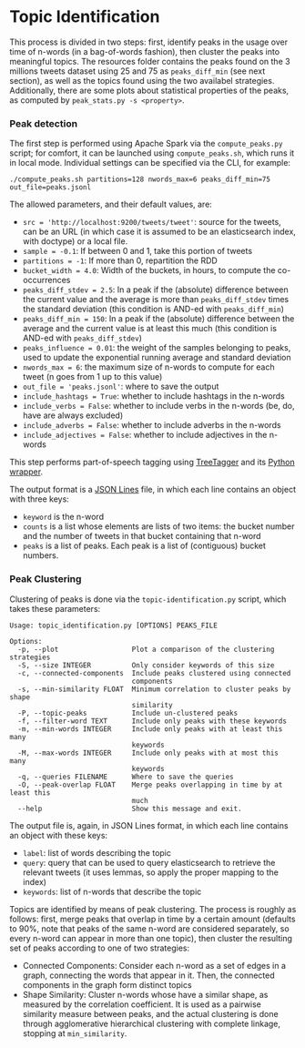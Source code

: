 Topic Identification
===

This process is divided in two steps: first, identify peaks in the usage over time of n-words (in a bag-of-words fashion), then cluster the peaks into meaningful topics.
The resources folder contains the peaks found on the 3 millions tweets dataset using 25 and 75 as `peaks_diff_min` (see next section), as well as the topics found using the two availabel strategies. Additionally, there are some plots about statistical properties of the peaks, as computed by `peak_stats.py -s <property>`.

### Peak detection
The first step is performed using Apache Spark via the `compute_peaks.py` script; for comfort, it can be launched using `compute_peaks.sh`, which runs it in local mode. Individual settings can be specified via the CLI, for example:

```
./compute_peaks.sh partitions=128 nwords_max=6 peaks_diff_min=75 out_file=peaks.jsonl
```

The allowed parameters, and their default values, are:
 - `src = 'http://localhost:9200/tweets/tweet'`: source for the tweets, can be an URL (in which case it is assumed to be an elasticsearch index, with doctype) or a local file.
 - `sample = -0.1`: If between 0 and 1, take this portion of tweets
 - `partitions = -1`: If more than 0, repartition the RDD
 - `bucket_width = 4.0`: Width of the buckets, in hours, to compute the co-occurrences
 - `peaks_diff_stdev = 2.5`: In a peak if the (absolute) difference between the current value and the average is more than `peaks_diff_stdev` times the standard deviation (this condition is AND-ed with `peaks_diff_min`)
 - `peaks_diff_min = 150`: In a peak if the (absolute) difference between the average and the current value is at least this much (this condition is AND-ed with `peaks_diff_stdev`)
 - `peaks_influence = 0.01`: the weight of the samples belonging to peaks, used to update the exponential running average and standard deviation
 - `nwords_max = 6`: the maximum size of n-words to compute for each tweet (n goes from 1 up to this value)
 - `out_file = 'peaks.jsonl'`: where to save the output
 - `include_hashtags = True`: whether to include hashtags in the n-words
 - `include_verbs = False`: whether to include verbs in the n-words (be, do, have are always excluded)
 - `include_adverbs = False`: whether to include adverbs in the n-words
 - `include_adjectives = False`: whether to include adjectives in the n-words

This step performs part-of-speech tagging using [TreeTagger](http://www.cis.uni-muenchen.de/~schmid/tools/TreeTagger/) and its [Python wrapper](https://pypi.python.org/pypi/treetaggerwrapper/2.0.6).

The output format is a [JSON Lines](http://jsonlines.org/) file, in which each line contains an object with three keys:
 - `keyword` is the n-word
 - `counts` is a list whose elements are lists of two items: the bucket number and the number of tweets in that bucket containing that n-word
 - `peaks` is a list of peaks. Each peak is a list of (contiguous) bucket numbers.
 
### Peak Clustering
Clustering of peaks is done via the `topic-identification.py` script, which takes these parameters:

```
Usage: topic_identification.py [OPTIONS] PEAKS_FILE

Options:
  -p, --plot                  Plot a comparison of the clustering strategies
  -S, --size INTEGER          Only consider keywords of this size
  -c, --connected-components  Include peaks clustered using connected
                              components
  -s, --min-similarity FLOAT  Minimum correlation to cluster peaks by shape
                              similarity
  -P, --topic-peaks           Include un-clustered peaks
  -f, --filter-word TEXT      Include only peaks with these keywords
  -m, --min-words INTEGER     Include only peaks with at least this many
                              keywords
  -M, --max-words INTEGER     Include only peaks with at most this many
                              keywords
  -q, --queries FILENAME      Where to save the queries
  -O, --peak-overlap FLOAT    Merge peaks overlapping in time by at least this
                              much
  --help                      Show this message and exit.

```

The output file is, again, in JSON Lines format, in which each line contains an object with these keys:
 - `label`: list of words describing the topic
 - `query`: query that can be used to query elasticsearch to retrieve the relevant tweets (it uses lemmas, so apply the proper mapping to the index)
 - `keywords`: list of n-words that describe the topic

Topics are identified by means of peak clustering. The process is roughly as follows: first, merge peaks that overlap in time by a certain amount (defaults to 90%, note that peaks of the same n-word are considered separately, so every n-word can appear in more than one topic), then cluster the resulting set of peaks according to one of two strategies:
 - Connected Components: Consider each n-word as a set of edges in a graph, connecting the words that appear in it. Then, the connected components in the graph form distinct topics
 - Shape Similarity: Cluster n-words whose have a similar shape, as measured by the correlation coefficient. It is used as a pairwise similarity measure between peaks, and the actual clustering is done through agglomerative hierarchical clustering with complete linkage, stopping at `min_similarity`.
